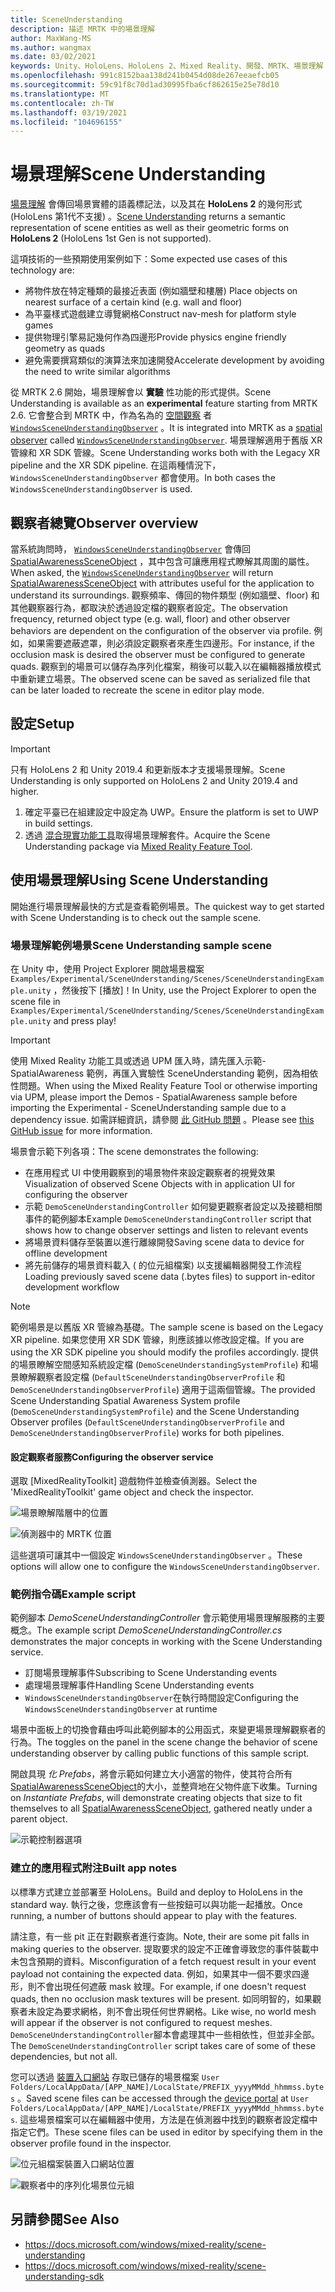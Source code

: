 ```yaml
---
title: SceneUnderstanding
description: 描述 MRTK 中的場景理解
author: MaxWang-MS
ms.author: wangmax
ms.date: 03/02/2021
keywords: Unity、HoloLens、HoloLens 2、Mixed Reality、開發、MRTK、場景理解
ms.openlocfilehash: 991c8152baa138d241b0454d08de267eeaefcb05
ms.sourcegitcommit: 59c91f8c70d1ad30995fba6cf862615e25e78d10
ms.translationtype: MT
ms.contentlocale: zh-TW
ms.lasthandoff: 03/19/2021
ms.locfileid: "104696155"
---
```

# <a name="scene-understanding"></a><span data-ttu-id="bce0e-104">場景理解</span><span class="sxs-lookup"><span data-stu-id="bce0e-104">Scene Understanding</span></span>

<span data-ttu-id="bce0e-105">[場景理解](https://docs.microsoft.com/windows/mixed-reality/scene-understanding) 會傳回場景實體的語義標記法，以及其在 __HoloLens 2__ 的幾何形式 (HoloLens 第1代不支援) 。</span><span class="sxs-lookup"><span data-stu-id="bce0e-105">[Scene Understanding](https://docs.microsoft.com/windows/mixed-reality/scene-understanding) returns a semantic representation of scene entities as well as their geometric forms on __HoloLens 2__ (HoloLens 1st Gen is not supported).</span></span>

<span data-ttu-id="bce0e-106">這項技術的一些預期使用案例如下：</span><span class="sxs-lookup"><span data-stu-id="bce0e-106">Some expected use cases of this technology are:</span></span>
* <span data-ttu-id="bce0e-107">將物件放在特定種類的最接近表面 (例如牆壁和樓層) </span><span class="sxs-lookup"><span data-stu-id="bce0e-107">Place objects on nearest surface of a certain kind (e.g. wall and floor)</span></span>
* <span data-ttu-id="bce0e-108">為平臺樣式遊戲建立導覽網格</span><span class="sxs-lookup"><span data-stu-id="bce0e-108">Construct nav-mesh for platform style games</span></span>
* <span data-ttu-id="bce0e-109">提供物理引擎易記幾何作為四邊形</span><span class="sxs-lookup"><span data-stu-id="bce0e-109">Provide physics engine friendly geometry as quads</span></span>
* <span data-ttu-id="bce0e-110">避免需要撰寫類似的演算法來加速開發</span><span class="sxs-lookup"><span data-stu-id="bce0e-110">Accelerate development by avoiding the need to write similar algorithms</span></span>

<span data-ttu-id="bce0e-111">從 MRTK 2.6 開始，場景理解會以 __實驗__ 性功能的形式提供。</span><span class="sxs-lookup"><span data-stu-id="bce0e-111">Scene Understanding is available as an __experimental__ feature starting from MRTK 2.6.</span></span> <span data-ttu-id="bce0e-112">它會整合到 MRTK 中，作為名為的 [空間觀察](spatial-awareness-getting-started.md#register-observers) 者 [`WindowsSceneUnderstandingObserver`](xref:Microsoft.MixedReality.Toolkit.WindowsSceneUnderstanding.Experimental.WindowsSceneUnderstandingObserver) 。</span><span class="sxs-lookup"><span data-stu-id="bce0e-112">It is integrated into MRTK as a [spatial observer](spatial-awareness-getting-started.md#register-observers) called [`WindowsSceneUnderstandingObserver`](xref:Microsoft.MixedReality.Toolkit.WindowsSceneUnderstanding.Experimental.WindowsSceneUnderstandingObserver).</span></span> <span data-ttu-id="bce0e-113">場景理解適用于舊版 XR 管線和 XR SDK 管線。</span><span class="sxs-lookup"><span data-stu-id="bce0e-113">Scene Understanding works both with the Legacy XR pipeline and the XR SDK pipeline.</span></span> <span data-ttu-id="bce0e-114">在這兩種情況下， `WindowsSceneUnderstandingObserver` 都會使用。</span><span class="sxs-lookup"><span data-stu-id="bce0e-114">In both cases the `WindowsSceneUnderstandingObserver` is used.</span></span>

## <a name="observer-overview"></a><span data-ttu-id="bce0e-115">觀察者總覽</span><span class="sxs-lookup"><span data-stu-id="bce0e-115">Observer overview</span></span>

<span data-ttu-id="bce0e-116">當系統詢問時， [`WindowsSceneUnderstandingObserver`](xref:Microsoft.MixedReality.Toolkit.WindowsSceneUnderstanding.Experimental.WindowsSceneUnderstandingObserver) 會傳回 [SpatialAwarenessSceneObject](xref:Microsoft.MixedReality.Toolkit.Experimental.SpatialAwareness.SpatialAwarenessSceneObject) ，其中包含可讓應用程式瞭解其周圍的屬性。</span><span class="sxs-lookup"><span data-stu-id="bce0e-116">When asked, the [`WindowsSceneUnderstandingObserver`](xref:Microsoft.MixedReality.Toolkit.WindowsSceneUnderstanding.Experimental.WindowsSceneUnderstandingObserver) will return [SpatialAwarenessSceneObject](xref:Microsoft.MixedReality.Toolkit.Experimental.SpatialAwareness.SpatialAwarenessSceneObject) with attributes useful for the application to understand its surroundings.</span></span> <span data-ttu-id="bce0e-117">觀察頻率、傳回的物件類型 (例如牆壁、floor) 和其他觀察器行為，都取決於透過設定檔的觀察者設定。</span><span class="sxs-lookup"><span data-stu-id="bce0e-117">The observation frequency, returned object type (e.g. wall, floor) and other observer behaviors are dependent on the configuration of the observer via profile.</span></span> <span data-ttu-id="bce0e-118">例如，如果需要遮蔽遮罩，則必須設定觀察者來產生四邊形。</span><span class="sxs-lookup"><span data-stu-id="bce0e-118">For instance, if the occlusion mask is desired the observer must be configured to generate quads.</span></span> <span data-ttu-id="bce0e-119">觀察到的場景可以儲存為序列化檔案，稍後可以載入以在編輯器播放模式中重新建立場景。</span><span class="sxs-lookup"><span data-stu-id="bce0e-119">The observed scene can be saved as serialized file that can be later loaded to recreate the scene in editor play mode.</span></span>

## <a name="setup"></a><span data-ttu-id="bce0e-120">設定</span><span class="sxs-lookup"><span data-stu-id="bce0e-120">Setup</span></span>

> [!IMPORTANT]
> <span data-ttu-id="bce0e-121">只有 HoloLens 2 和 Unity 2019.4 和更新版本才支援場景理解。</span><span class="sxs-lookup"><span data-stu-id="bce0e-121">Scene Understanding is only supported on HoloLens 2 and Unity 2019.4 and higher.</span></span>

1. <span data-ttu-id="bce0e-122">確定平臺已在組建設定中設定為 UWP。</span><span class="sxs-lookup"><span data-stu-id="bce0e-122">Ensure the platform is set to UWP in build settings.</span></span>
1. <span data-ttu-id="bce0e-123">透過 [混合現實功能工具](https://aka.ms/MRFeatureTool)取得場景理解套件。</span><span class="sxs-lookup"><span data-stu-id="bce0e-123">Acquire the Scene Understanding package via [Mixed Reality Feature Tool](https://aka.ms/MRFeatureTool).</span></span>

## <a name="using-scene-understanding"></a><span data-ttu-id="bce0e-124">使用場景理解</span><span class="sxs-lookup"><span data-stu-id="bce0e-124">Using Scene Understanding</span></span>

<span data-ttu-id="bce0e-125">開始進行場景理解最快的方式是查看範例場景。</span><span class="sxs-lookup"><span data-stu-id="bce0e-125">The quickest way to get started with Scene Understanding is to check out the sample scene.</span></span>

### <a name="scene-understanding-sample-scene"></a><span data-ttu-id="bce0e-126">場景理解範例場景</span><span class="sxs-lookup"><span data-stu-id="bce0e-126">Scene Understanding sample scene</span></span>

<span data-ttu-id="bce0e-127">在 Unity 中，使用 Project Explorer 開啟場景檔案 `Examples/Experimental/SceneUnderstanding/Scenes/SceneUnderstandingExample.unity` ，然後按下 [播放]！</span><span class="sxs-lookup"><span data-stu-id="bce0e-127">In Unity, use the Project Explorer to open the scene file in `Examples/Experimental/SceneUnderstanding/Scenes/SceneUnderstandingExample.unity` and press play!</span></span>

> [!IMPORTANT]
> <span data-ttu-id="bce0e-128">使用 Mixed Reality 功能工具或透過 UPM 匯入時，請先匯入示範-SpatialAwareness 範例，再匯入實驗性 SceneUnderstanding 範例，因為相依性問題。</span><span class="sxs-lookup"><span data-stu-id="bce0e-128">When using the Mixed Reality Feature Tool or otherwise importing via UPM, please import the Demos - SpatialAwareness sample before importing the Experimental - SceneUnderstanding sample due to a dependency issue.</span></span> <span data-ttu-id="bce0e-129">如需詳細資訊，請參閱 [此 GitHub 問題](https://github.com/microsoft/MixedRealityToolkit-Unity/issues/9431) 。</span><span class="sxs-lookup"><span data-stu-id="bce0e-129">Please see [this GitHub issue](https://github.com/microsoft/MixedRealityToolkit-Unity/issues/9431) for more information.</span></span>

<span data-ttu-id="bce0e-130">場景會示範下列各項：</span><span class="sxs-lookup"><span data-stu-id="bce0e-130">The scene demonstrates the following:</span></span>

* <span data-ttu-id="bce0e-131">在應用程式 UI 中使用觀察到的場景物件來設定觀察者的視覺效果</span><span class="sxs-lookup"><span data-stu-id="bce0e-131">Visualization of observed Scene Objects with in application UI for configuring the observer</span></span>
* <span data-ttu-id="bce0e-132">示範 `DemoSceneUnderstandingController` 如何變更觀察者設定以及接聽相關事件的範例腳本</span><span class="sxs-lookup"><span data-stu-id="bce0e-132">Example `DemoSceneUnderstandingController` script that shows how to change observer settings and listen to relevant events</span></span>
* <span data-ttu-id="bce0e-133">將場景資料儲存至裝置以進行離線開發</span><span class="sxs-lookup"><span data-stu-id="bce0e-133">Saving scene data to device for offline development</span></span>
* <span data-ttu-id="bce0e-134">將先前儲存的場景資料載入 ( 的位元組檔案) 以支援編輯器開發工作流程</span><span class="sxs-lookup"><span data-stu-id="bce0e-134">Loading previously saved scene data (.bytes files) to support in-editor development workflow</span></span>

> [!NOTE] 
> <span data-ttu-id="bce0e-135">範例場景是以舊版 XR 管線為基礎。</span><span class="sxs-lookup"><span data-stu-id="bce0e-135">The sample scene is based on the Legacy XR pipeline.</span></span> <span data-ttu-id="bce0e-136">如果您使用 XR SDK 管線，則應該據以修改設定檔。</span><span class="sxs-lookup"><span data-stu-id="bce0e-136">If you are using the XR SDK pipeline you should modify the profiles accordingly.</span></span> <span data-ttu-id="bce0e-137">提供的場景瞭解空間感知系統設定檔 (`DemoSceneUnderstandingSystemProfile`) 和場景瞭解觀察者設定檔 (`DefaultSceneUnderstandingObserverProfile` 和 `DemoSceneUnderstandingObserverProfile`) 適用于這兩個管線。</span><span class="sxs-lookup"><span data-stu-id="bce0e-137">The provided Scene Understanding Spatial Awareness System profile (`DemoSceneUnderstandingSystemProfile`) and the Scene Understanding Observer profiles (`DefaultSceneUnderstandingObserverProfile` and `DemoSceneUnderstandingObserverProfile`) works for both pipelines.</span></span>

#### <a name="configuring-the-observer-service"></a><span data-ttu-id="bce0e-138">設定觀察者服務</span><span class="sxs-lookup"><span data-stu-id="bce0e-138">Configuring the observer service</span></span>

<span data-ttu-id="bce0e-139">選取 [MixedRealityToolkit] 遊戲物件並檢查偵測器。</span><span class="sxs-lookup"><span data-stu-id="bce0e-139">Select the 'MixedRealityToolkit' game object and check the inspector.</span></span>

![場景瞭解階層中的位置](../images/spatial-awareness/MRTKHierarchy.png)

![偵測器中的 MRTK 位置](../images/spatial-awareness/MRTKLocation.png)

<span data-ttu-id="bce0e-142">這些選項可讓其中一個設定 `WindowsSceneUnderstandingObserver` 。</span><span class="sxs-lookup"><span data-stu-id="bce0e-142">These options will allow one to configure the `WindowsSceneUnderstandingObserver`.</span></span>

### <a name="example-script"></a><span data-ttu-id="bce0e-143">範例指令碼</span><span class="sxs-lookup"><span data-stu-id="bce0e-143">Example script</span></span>

<span data-ttu-id="bce0e-144">範例腳本 _DemoSceneUnderstandingController_ 會示範使用場景理解服務的主要概念。</span><span class="sxs-lookup"><span data-stu-id="bce0e-144">The example script _DemoSceneUnderstandingController.cs_ demonstrates the major concepts in working with the Scene Understanding service.</span></span>

* <span data-ttu-id="bce0e-145">訂閱場景理解事件</span><span class="sxs-lookup"><span data-stu-id="bce0e-145">Subscribing to Scene Understanding events</span></span>
* <span data-ttu-id="bce0e-146">處理場景理解事件</span><span class="sxs-lookup"><span data-stu-id="bce0e-146">Handling Scene Understanding events</span></span>
* <span data-ttu-id="bce0e-147">`WindowsSceneUnderstandingObserver`在執行時間設定</span><span class="sxs-lookup"><span data-stu-id="bce0e-147">Configuring the `WindowsSceneUnderstandingObserver` at runtime</span></span>

<span data-ttu-id="bce0e-148">場景中面板上的切換會藉由呼叫此範例腳本的公用函式，來變更場景理解觀察者的行為。</span><span class="sxs-lookup"><span data-stu-id="bce0e-148">The toggles on the panel in the scene change the behavior of scene understanding observer by calling public functions of this sample script.</span></span>

<span data-ttu-id="bce0e-149">開啟具現 *化 Prefabs*，將會示範如何建立大小適當的物件，使其符合所有 [SpatialAwarenessSceneObject](xref:Microsoft.MixedReality.Toolkit.Experimental.SpatialAwareness.SpatialAwarenessSceneObject)的大小，並整齊地在父物件底下收集。</span><span class="sxs-lookup"><span data-stu-id="bce0e-149">Turning on *Instantiate Prefabs*, will demonstrate creating objects that size to fit themselves to all [SpatialAwarenessSceneObject](xref:Microsoft.MixedReality.Toolkit.Experimental.SpatialAwareness.SpatialAwarenessSceneObject), gathered neatly under a parent object.</span></span>

![示範控制器選項](../images/spatial-awareness/Controller.png)

### <a name="built-app-notes"></a><span data-ttu-id="bce0e-151">建立的應用程式附注</span><span class="sxs-lookup"><span data-stu-id="bce0e-151">Built app notes</span></span>

<span data-ttu-id="bce0e-152">以標準方式建立並部署至 HoloLens。</span><span class="sxs-lookup"><span data-stu-id="bce0e-152">Build and deploy to HoloLens in the standard way.</span></span> <span data-ttu-id="bce0e-153">執行之後，您應該會有一些按鈕可以與功能一起播放。</span><span class="sxs-lookup"><span data-stu-id="bce0e-153">Once running, a number of buttons should appear to play with the features.</span></span>

<span data-ttu-id="bce0e-154">請注意，有一些 pit 正在對觀察者進行查詢。</span><span class="sxs-lookup"><span data-stu-id="bce0e-154">Note, their are some pit falls in making queries to the observer.</span></span> <span data-ttu-id="bce0e-155">提取要求的設定不正確會導致您的事件裝載中未包含預期的資料。</span><span class="sxs-lookup"><span data-stu-id="bce0e-155">Misconfiguration of a fetch request result in your event payload not containing the expected data.</span></span> <span data-ttu-id="bce0e-156">例如，如果其中一個不要求四邊形，則不會出現任何遮蔽 mask 紋理。</span><span class="sxs-lookup"><span data-stu-id="bce0e-156">For example, if one doesn't request quads, then no occlusion mask textures will be present.</span></span> <span data-ttu-id="bce0e-157">如同明智的，如果觀察者未設定為要求網格，則不會出現任何世界網格。</span><span class="sxs-lookup"><span data-stu-id="bce0e-157">Like wise, no world mesh will appear if the observer is not configured to request meshes.</span></span> <span data-ttu-id="bce0e-158">`DemoSceneUnderstandingController`腳本會處理其中一些相依性，但並非全部。</span><span class="sxs-lookup"><span data-stu-id="bce0e-158">The `DemoSceneUnderstandingController` script takes care of some of these dependencies, but not all.</span></span>

<span data-ttu-id="bce0e-159">您可以透過 [裝置入口網站](https://docs.microsoft.com/windows/mixed-reality/using-the-windows-device-portal) 存取已儲存的場景檔案 `User Folders/LocalAppData/[APP_NAME]/LocalState/PREFIX_yyyyMMdd_hhmmss.bytes` 。</span><span class="sxs-lookup"><span data-stu-id="bce0e-159">Saved scene files can be accessed through the [device portal](https://docs.microsoft.com/windows/mixed-reality/using-the-windows-device-portal) at `User Folders/LocalAppData/[APP_NAME]/LocalState/PREFIX_yyyyMMdd_hhmmss.bytes`.</span></span> <span data-ttu-id="bce0e-160">這些場景檔案可以在編輯器中使用，方法是在偵測器中找到的觀察者設定檔中指定它們。</span><span class="sxs-lookup"><span data-stu-id="bce0e-160">These scene files can be used in editor by specifying them in the observer profile found in the inspector.</span></span>

![位元組檔案裝置入口網站位置](../images/spatial-awareness/BytesInDevicePortal.png)

![觀察者中的序列化場景位元組](../images/spatial-awareness/BytesLocationInObserver.png)

## <a name="see-also"></a><span data-ttu-id="bce0e-163">另請參閱</span><span class="sxs-lookup"><span data-stu-id="bce0e-163">See Also</span></span>

* https://docs.microsoft.com/windows/mixed-reality/scene-understanding
* https://docs.microsoft.com/windows/mixed-reality/scene-understanding-sdk
